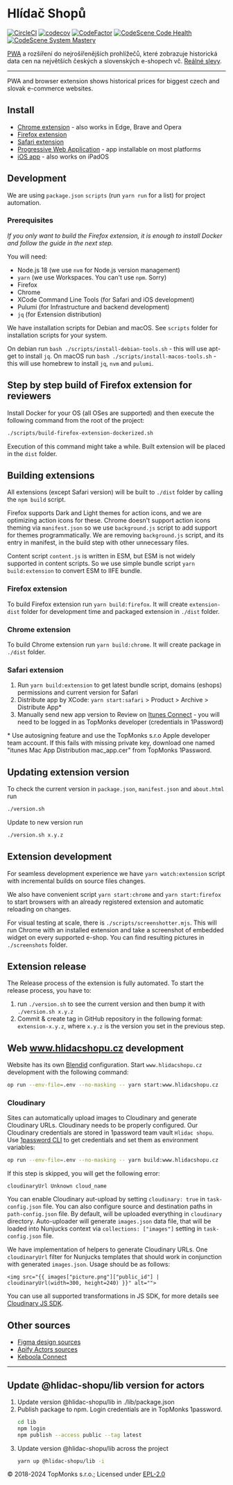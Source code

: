 # Hlídač Shopů

[![CircleCI](https://circleci.com/gh/topmonks/hlidac-shopu.svg?style=shield)](https://circleci.com/gh/topmonks/hlidac-shopu)
[![codecov](https://codecov.io/gh/topmonks/hlidac-shopu/branch/trunk/graph/badge.svg?token=nlCFOKXCHx)](https://codecov.io/gh/topmonks/hlidac-shopu)
[![CodeFactor](https://www.codefactor.io/repository/github/topmonks/hlidac-shopu/badge)](https://www.codefactor.io/repository/github/topmonks/hlidac-shopu)
[![CodeScene Code Health](https://codescene.io/projects/10253/status-badges/code-health)](https://codescene.io/projects/10253)
[![CodeScene System Mastery](https://codescene.io/projects/10253/status-badges/system-mastery)](https://codescene.io/projects/10253)

[PWA](https://www.hlidacshopu.cz/app/) a rozšíření do nejrošířenějších prohlížečů, které zobrazuje historická data cen na největších
českých a slovenských e-shopech vč. [Reálné slevy](https://www.hlidacshopu.cz/metodika/). 

---

PWA and browser extension shows historical prices for biggest czech and slovak e-commerce websites.

## Install

* [Chrome extension](https://chrome.google.com/webstore/detail/hl%C3%ADda%C4%8D-shop%C5%AF/plmlonggbfebcjelncogcnclagkmkikk?hl=cs) - also works in Edge, Brave and Opera
* [Firefox extension](https://addons.mozilla.org/en-US/firefox/addon/hl%C3%ADda%C4%8D-shop%C5%AF/)
* [Safari extension](https://apps.apple.com/us/app/hl%C3%ADda%C4%8D-shop%C5%AF/id1488295734?mt=12)
* [Progressive Web Application](https://www.hlidacshopu.cz/app/) - app installable on most platforms
* [iOS app](https://apps.apple.com/us/app/hl%C3%ADda%C4%8D-shop%C5%AF/id1488295734#?platform=iphone) - also works on iPadOS

## Development

We are using `package.json` `scripts` (run `yarn run` for a list) for project automation.

### Prerequisites

*If you only want to build the Firefox extension, it is enough to install Docker and follow the guide in the next step.*

You will need:

* Node.js 18 (we use `nvm` for Node.js version management)
* `yarn` (we use Workspaces. You can't use `npm`. Sorry)
* Firefox
* Chrome
* XCode Command Line Tools (for Safari and iOS development)
* Pulumi (for Infrastructure and backend development)
* `jq` (for Extension distribution)

We have installation scripts for Debian and macOS. See `scripts` folder for installation scripts for your system.

On debian run `bash ./scripts/install-debian-tools.sh` - this will use apt-get to install `jq`.
On macOS run `bash ./scripts/install-macos-tools.sh` - this will use homebrew to install `jq`, `nvm` and `pulumi`.

## Step by step build of Firefox extension for reviewers

Install Docker for your OS (all OSes are supported) and then execute the following command from the root of the project:

```bash
./scripts/build-firefox-extension-dockerized.sh
```

Execution of this command might take a while. Built extension will be placed in the `dist` folder.

## Building extensions

All extensions (except Safari version) will be built to `./dist` folder by calling the `npm build` script.

Firefox supports Dark and Light themes for action icons, and we are optimizing action icons for these.
Chrome doesn't support action icons theming via `manifest.json` so we use `background.js` script to
add support for themes programmatically. We are removing `background.js` script, and
its entry in manifest, in the build step with other unnecessary files.

Content script `content.js` is written in ESM, but ESM is not widely supported in content scripts.
So we use simple bundle script `yarn build:extension` to convert ESM to IIFE bundle.

### Firefox extension

To build Firefox extension run `yarn build:firefox`. It will create `extension-dist` folder
for development time and packaged extension in `./dist` folder.

### Chrome extension

To build Chrome extension run `yarn build:chrome`. It will create package in `./dist` folder.

### Safari extension

1. Run `yarn build:extension` to get latest bundle script, domains (eshops) permissions and current version for Safari
2. Distribute app by XCode: `yarn start:safari` > Product > Archive > Distribute App\*
3. Manually send new app version to Review on [Itunes Connect](https://itunesconnect.apple.com/) - you will need to be logged in as TopMonks developer (credentials in 1Password)

\* Use autosigning feature and use the TopMonks s.r.o Apple developer team account. 
If this fails with missing private key, download one named "itunes Mac App Distribution mac_app.cer"
from TopMonks 1Password.

## Updating extension version

To check the current version in `package.json`, `manifest.json` and `about.html` run

```bash
./version.sh
```

Update to new version run

```bash
./version.sh x.y.z
```

## Extension development

For seamless development experience we have `yarn watch:extension` script with incremental builds
on source files changes.

We also have convenient script `yarn start:chrome` and `yarn start:firefox` to start browsers with
an already registered extension and automatic reloading on changes.

For visual testing at scale, there is `./scripts/screenshotter.mjs`. This will run Chrome with an installed extension
and take a screenshot of embedded widget on every supported e-shop. You can find resulting pictures in `./screenshots`
folder.

## Extension release

The Release process of the extension is fully automated. To start the release process, you have to:
1. run `./version.sh` to see the current version and then bump it with `./version.sh x.y.z`
2. Commit & create tag in GitHub repository in the following format: `extension-x.y.z`, 
   where `x.y.z` is the version you set in the previous step. 


## Web www.hlidacshopu.cz development

Website has its own [Blendid](https://github.com/topmonks/blendid) configuration.
Start `www.hlidacshopu.cz` development with the following command:

```bash
op run --env-file=.env --no-masking -- yarn start:www.hlidacshopu.cz
```

### Cloudinary

Sites can automatically upload images to Cloudinary and generate Cloudinary URLs.
Cloudinary needs to be properly configured. Our Cloudinary credentials are stored in 1password team vault `Hlidac shopu`.
Use [1password CLI](https://1password.com/downloads/command-line/) to get credentials 
and set them as environment variables:

```bash
op run --env-file=.env --no-masking -- yarn build:www.hlidacshopu.cz
```

If this step is skipped, you will get the following error:

```
cloudinaryUrl Unknown cloud_name
```

You can enable Cloudinary aut-upload by setting `cloudinary: true` in `task-config.json` file. You can also configure
source and destination paths in `path-config.json` file. By default, will be uploaded everything in `cloudinary` directory.
Auto-uploader will generate `images.json` data file, that will be loaded into Nunjucks context via `collections: ["images"]`
setting in `task-config.json` file.

We have implementation of helpers to generate Cloudinary URLs. One `cloudinaryUrl` filter for Nunjucks templates
that should work in conjunction with generated `images.json`. Usage should be as follows:

```twig
<img src="{{ images["picture.png"]["public_id"] | cloudinaryUrl(width=300, height=240) }}" alt="">
```

You can use all supported transformations in JS SDK, for more details see [Cloudinary JS SDK](https://cloudinary.com/documentation/image_transformations).

## Other sources

* [Figma design sources](https://www.figma.com/file/hKLyCOXXN6LtS0NtVAbJzk/Hlidacshopu.cz?node-id=869%3A3)
* [Apify Actors sources](https://gitlab.com/apify-private-actors/hlidac-shopu/)
* [Keboola Connect](https://connection.eu-central-1.keboola.com/admin/projects/395/dashboard)

---

## Update @hlidac-shopu/lib version for actors
1. Update version @hlidac-shopu/lib in ./lib/package.json
2. Publish package to npm. Login credentials are in TopMonks 1password. 
    ```bash
    cd lib
    npm login
    npm publish --access public --tag latest
    ```
3. Update version @hlidac-shopu/lib across the project
    ```bash
    yarn up @hlidac-shopu/lib -i
    ```

© 2018-2024 TopMonks s.r.o.; Licensed under [EPL-2.0](LICENSE.txt)
